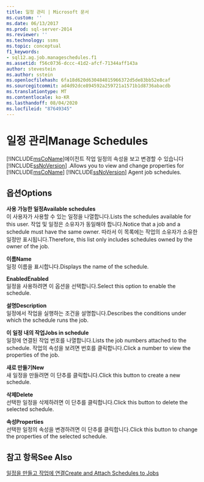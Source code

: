```yaml
---
title: 일정 관리 | Microsoft 문서
ms.custom: ''
ms.date: 06/13/2017
ms.prod: sql-server-2014
ms.reviewer: ''
ms.technology: ssms
ms.topic: conceptual
f1_keywords:
- sql12.ag.job.manageschedules.f1
ms.assetid: f56c0736-dccc-41d2-afcf-71344aff143a
author: stevestein
ms.author: sstein
ms.openlocfilehash: 6fa18d620d630484815966372d5de83bb52e8caf
ms.sourcegitcommit: ad4d92dce894592a259721a1571b1d8736abacdb
ms.translationtype: MT
ms.contentlocale: ko-KR
ms.lasthandoff: 08/04/2020
ms.locfileid: "87649345"
---
```

# <a name="manage-schedules"></a><span data-ttu-id="4dada-102">일정 관리</span><span class="sxs-lookup"><span data-stu-id="4dada-102">Manage Schedules</span></span>
  <span data-ttu-id="4dada-103">[!INCLUDE[msCoName](../../includes/msconame-md.md)]에이전트 작업 일정의 속성을 보고 변경할 수 있습니다 [!INCLUDE[ssNoVersion](../../includes/ssnoversion-md.md)] .</span><span class="sxs-lookup"><span data-stu-id="4dada-103">Allows you to view and change properties for [!INCLUDE[msCoName](../../includes/msconame-md.md)] [!INCLUDE[ssNoVersion](../../includes/ssnoversion-md.md)] Agent job schedules.</span></span>  
  
## <a name="options"></a><span data-ttu-id="4dada-104">옵션</span><span class="sxs-lookup"><span data-stu-id="4dada-104">Options</span></span>  
 <span data-ttu-id="4dada-105">**사용 가능한 일정**</span><span class="sxs-lookup"><span data-stu-id="4dada-105">**Available schedules**</span></span>  
 <span data-ttu-id="4dada-106">이 사용자가 사용할 수 있는 일정을 나열합니다.</span><span class="sxs-lookup"><span data-stu-id="4dada-106">Lists the schedules available for this user.</span></span> <span data-ttu-id="4dada-107">작업 및 일정은 소유자가 동일해야 합니다.</span><span class="sxs-lookup"><span data-stu-id="4dada-107">Notice that a job and a schedule must have the same owner.</span></span> <span data-ttu-id="4dada-108">따라서 이 목록에는 작업의 소유자가 소유한 일정만 표시됩니다.</span><span class="sxs-lookup"><span data-stu-id="4dada-108">Therefore, this list only includes schedules owned by the owner of the job.</span></span>  
  
 <span data-ttu-id="4dada-109">**이름**</span><span class="sxs-lookup"><span data-stu-id="4dada-109">**Name**</span></span>  
 <span data-ttu-id="4dada-110">일정 이름을 표시합니다.</span><span class="sxs-lookup"><span data-stu-id="4dada-110">Displays the name of the schedule.</span></span>  
  
 <span data-ttu-id="4dada-111">**Enabled**</span><span class="sxs-lookup"><span data-stu-id="4dada-111">**Enabled**</span></span>  
 <span data-ttu-id="4dada-112">일정을 사용하려면 이 옵션을 선택합니다.</span><span class="sxs-lookup"><span data-stu-id="4dada-112">Select this option to enable the schedule.</span></span>  
  
 <span data-ttu-id="4dada-113">**설명**</span><span class="sxs-lookup"><span data-stu-id="4dada-113">**Description**</span></span>  
 <span data-ttu-id="4dada-114">일정에서 작업을 실행하는 조건을 설명합니다.</span><span class="sxs-lookup"><span data-stu-id="4dada-114">Describes the conditions under which the schedule runs the job.</span></span>  
  
 <span data-ttu-id="4dada-115">**이 일정 내의 작업**</span><span class="sxs-lookup"><span data-stu-id="4dada-115">**Jobs in schedule**</span></span>  
 <span data-ttu-id="4dada-116">일정에 연결된 작업 번호를 나열합니다.</span><span class="sxs-lookup"><span data-stu-id="4dada-116">Lists the job numbers attached to the schedule.</span></span> <span data-ttu-id="4dada-117">작업의 속성을 보려면 번호를 클릭합니다.</span><span class="sxs-lookup"><span data-stu-id="4dada-117">Click a number to view the properties of the job.</span></span>  
  
 <span data-ttu-id="4dada-118">**새로 만들기**</span><span class="sxs-lookup"><span data-stu-id="4dada-118">**New**</span></span>  
 <span data-ttu-id="4dada-119">새 일정을 만들려면 이 단추를 클릭합니다.</span><span class="sxs-lookup"><span data-stu-id="4dada-119">Click this button to create a new schedule.</span></span>  
  
 <span data-ttu-id="4dada-120">**삭제**</span><span class="sxs-lookup"><span data-stu-id="4dada-120">**Delete**</span></span>  
 <span data-ttu-id="4dada-121">선택한 일정을 삭제하려면 이 단추를 클릭합니다.</span><span class="sxs-lookup"><span data-stu-id="4dada-121">Click this button to delete the selected schedule.</span></span>  
  
 <span data-ttu-id="4dada-122">**속성**</span><span class="sxs-lookup"><span data-stu-id="4dada-122">**Properties**</span></span>  
 <span data-ttu-id="4dada-123">선택한 일정의 속성을 변경하려면 이 단추를 클릭합니다.</span><span class="sxs-lookup"><span data-stu-id="4dada-123">Click this button to change the properties of the selected schedule.</span></span>  
  
## <a name="see-also"></a><span data-ttu-id="4dada-124">참고 항목</span><span class="sxs-lookup"><span data-stu-id="4dada-124">See Also</span></span>  
 [<span data-ttu-id="4dada-125">일정을 만들고 작업에 연결</span><span class="sxs-lookup"><span data-stu-id="4dada-125">Create and Attach Schedules to Jobs</span></span>](create-and-attach-schedules-to-jobs.md)  
  
  
